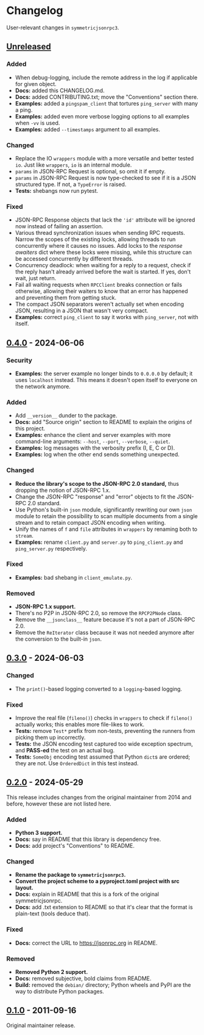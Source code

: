# Changelog

User-relevant changes in `symmetricjsonrpc3`.

## [Unreleased]

### Added

- When debug-logging, include the remote address in the log
  if applicable for given object.
- **Docs:** added this CHANGELOG.md.
- **Docs:** added CONTRIBUTING.txt; move the "Conventions" section there.
- **Examples:** added a `pingspam_client` that tortures `ping_server`
  with many a ping.
- **Examples:** added even more verbose logging options to all examples
  when `-vv` is used.
- **Examples:** added `--timestamps` argument to all examples.

### Changed

- Replace the IO `wrappers` module with a more versatile and better
  tested `io`. Just like `wrappers`, `io` is an internal module.
- `params` in JSON-RPC Request is optional, so omit it if empty.
- `params` in JSON-RPC Request is now type-checked to see if it
  is a JSON structured type. If not, a `TypeError` is raised.
- **Tests:** shebangs now run pytest.

### Fixed

- JSON-RPC Response objects that lack the `'id'` attribute will be
  ignored now instead of failing an assertion.
- Various thread synchronization issues when sending RPC requests.
  Narrow the scopes of the existing locks, allowing threads to run
  concurrently where it causes no issues. Add locks to the *response
  awaiters* dict where these locks were missing, while this structure
  can be accessed concurrently by different threads.
- Concurrency deadlock: when waiting for a reply to a request, check
  if the reply hasn't already arrived before the wait is started. If
  yes, don't wait, just return.
- Fail all waiting requests when `RPCClient` breaks connection or
  fails otherwise, allowing their waiters to know that an error has
  happened and preventing them from getting stuck.
- The compact JSON separators weren't actually set when encoding
  JSON, resulting in a JSON that wasn't very compact.
- **Examples:** correct `ping_client` to say it works with
  `ping_server`, not with itself.

## [0.4.0] - 2024-06-06

### Security

- **Examples:** the server example no longer binds to `0.0.0.0` by
  default; it uses `localhost` instead. This means it doesn't
  open itself to everyone on the network anymore.

### Added

- Add `__version__` dunder to the package.
- **Docs:** add "Source origin" section to README to explain the origins
  of this project.
- **Examples:** enhance the client and server examples with more
  command-line arguments: `--host`, `--port`, `--verbose`, `--quiet`.
- **Examples:** log messages with the verbosity prefix (I, E, C or D).
- **Examples:** log when the other end sends something unexpected.

### Changed

- **Reduce the library's scope to the JSON-RPC 2.0 standard,**
  thus dropping the notion of JSON-RPC 1.x.
- Change the JSON-RPC "response" and "error" objects to fit
  the JSON-RPC 2.0 standard.
- Use Python's built-in `json` module, significantly rewriting our own
  `json` module to retain the possibility to scan multiple documents
  from a single stream and to retain compact JSON encoding when writing.
- Unify the names of `f` and `file` attributes in `wrappers` by renaming
  both to `stream`.
- **Examples:** rename `client.py` and `server.py` to `ping_client.py`
  and `ping_server.py` respectively.

### Fixed

- **Examples:** bad shebang in `client_emulate.py`.

### Removed

- **JSON-RPC 1.x support.**
- There's no P2P in JSON-RPC 2.0, so remove the `RPCP2PNode` class.
- Remove the `__jsonclass__` feature because it's not a part of JSON-RPC 2.0.
- Remove the `ReIterator` class because it was not needed anymore after
  the conversion to the built-in `json`.

## [0.3.0] - 2024-06-03

### Changed

- The `print()`-based logging converted to a `logging`-based logging.

### Fixed

- Improve the real file (`fileno()`) checks in `wrappers` to check
  if `fileno()` actually works; this enables more file-likes to work.
- **Tests:** remove `Test*` prefix from non-tests, preventing the
  runners from picking them up incorrectly.
- **Tests:** the JSON encoding test captured too wide exception
  spectrum, and **PASS-ed** the test on an actual bug.
- **Tests:** `SomeObj` encoding test assumed that Python `dict`s are
  ordered; they are not. Use `OrderedDict` in this test instead.

## [0.2.0] - 2024-05-29

This release includes changes from the original maintainer
from 2014 and before, however these are not listed here.

### Added

- **Python 3 support.**
- **Docs:** say in README that this library is dependency free.
- **Docs:** add project's "Conventions" to README.

### Changed

- **Rename the package to `symmetricjsonrpc3`.**
- **Convert the project scheme to a pyproject.toml project with src layout.**
- **Docs:** explain in README that this is a fork of the original
  symmetricjsonrpc.
- **Docs:** add .txt extension to README so that it's clear that
  the format is plain-text (tools deduce that).

### Fixed

- **Docs:** correct the URL to https://jsonrpc.org in README.

### Removed

- **Removed Python 2 support.**
- **Docs:** removed subjective, bold claims from README.
- **Build:** removed the `debian/` directory; Python wheels and
  PyPI are the way to distribute Python packages.

## [0.1.0] - 2011-09-16

Original maintainer release.

[Unreleased]: https://github.com/Zalewa/python-symmetricjsonrpc3/compare/v0.4.0...HEAD
[0.4.0]: https://github.com/Zalewa/python-symmetricjsonrpc3/compare/v0.3.0...v0.4.0
[0.3.0]: https://github.com/Zalewa/python-symmetricjsonrpc3/compare/v0.2.0...v0.3.0
[0.2.0]: https://github.com/Zalewa/python-symmetricjsonrpc3/compare/release-0.1...v0.2.0
[0.1.0]: https://github.com/niligulmohar/python-symmetric-jsonrpc/releases/tag/release-0.1
